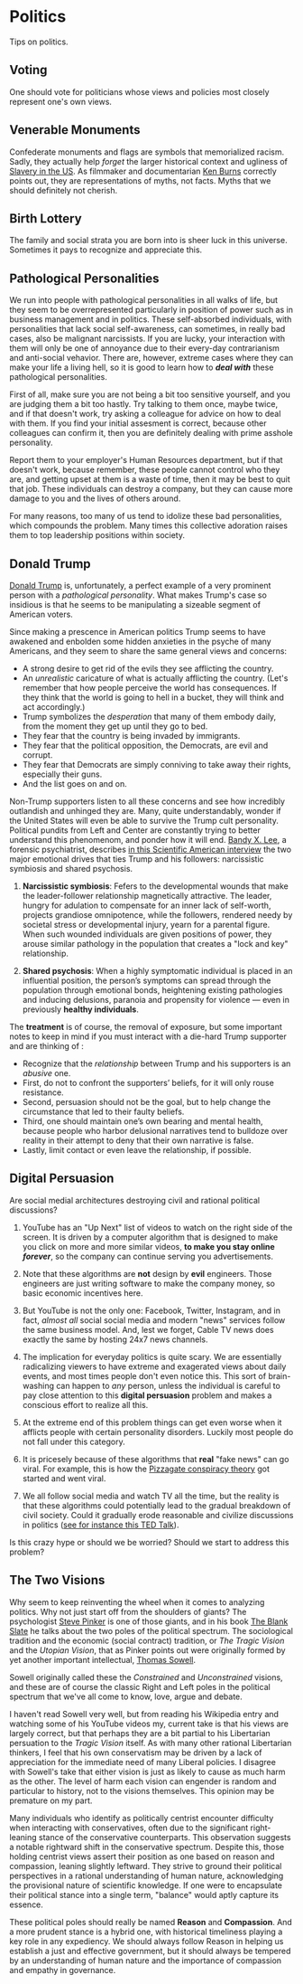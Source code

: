 # Politics
Tips on politics.


## Voting
One should vote for politicians whose views and policies most closely represent one's own views.


## Venerable Monuments
Confederate monuments and flags are symbols that memorialized racism. Sadly, they actually help *forget* the larger historical context and ugliness of [Slavery in the US](https://en.wikipedia.org/wiki/Slavery_in_the_United_States). As filmmaker and documentarian [Ken Burns](https://en.wikipedia.org/wiki/Ken_Burns) correctly points out, they are representations of myths, not facts. Myths that we should definitely not cherish.


## Birth Lottery
The family and social strata you are born into is sheer luck in this universe. Sometimes it pays to recognize and appreciate this.


## Pathological Personalities
We run into people with pathological personalities in all walks of life, but they seem to be overrepresented particularly in position of power such as in business management and in politics. These self-absorbed individuals, with personalities that lack social self-awareness, can sometimes, in really bad cases, also be malignant narcissists. If you are lucky, your interaction with them will only be one of annoyance due to their every-day contrarianism and anti-social vehavior. There are, however, extreme cases where they can make your life a living hell, so it is good to learn how to **_deal with_** these pathological personalities.

First of all, make sure you are not being a bit too sensitive yourself, and you are judging them a bit too hastly. Try talking to them once, maybe twice, and if that doesn't work, try asking a colleague for advice on how to deal with them. If you find your initial assesment is correct, because other colleagues can confirm it, then you are definitely dealing with prime asshole personality. 

Report them to your employer's Human Resources department, but if that doesn't work, because remember, these people cannot control who they are, and getting upset at them is a waste of time, then it may be best to quit that job. These individuals can destroy a company, but they can cause more damage to you and the lives of others around.

For many reasons, too many of us tend to idolize these bad personalities, which compounds the problem. Many times this collective adoration raises them to top leadership positions within society.


## Donald Trump
[Donald Trump](https://en.wikipedia.org/wiki/Donald_Trump) is, unfortunately, a perfect example of a very prominent person with a _pathological personality_. What makes Trump's case so insidious is that he seems to be manipulating a sizeable segment of American voters.

Since making a prescence in American politics Trump seems to have awakened and enbolden some hidden anxieties in the psyche of many Americans, and they seem to share the same general views and concerns:

- A strong desire to get rid of the evils they see afflicting the country.
- An *unrealistic* caricature of what is actually afflicting the country. (Let's remember that how people perceive the world has consequences. If they think that the world is going to hell in a bucket, they will think and act accordingly.)
- Trump symbolizes the _desperation_ that many of them embody daily, from the moment they get up until they go to bed.
- They fear that the country is being invaded by immigrants.
- They fear that the political opposition, the Democrats, are evil and corrupt.
- They fear that Democrats are simply conniving to take away their rights, especially their guns.
- And the list goes on and on.

Non-Trump supporters listen to all these concerns and see how incredibly outlandish and unhinged they are. Many, quite understandably, wonder if the United States will even be able to survive the Trump cult personality. Political pundits from Left and Center are constantly trying to better understand this phenomenom, and ponder how it will end. [Bandy X. Lee](https://en.wikipedia.org/wiki/Bandy_X._Lee), a forensic psychiatrist, describes [in this Scientific American interview](https://www.scientificamerican.com/article/the-shared-psychosis-of-donald-trump-and-his-loyalists/) the two major emotional drives that ties Trump and his followers: narcissistic symbiosis and shared psychosis.

1. **Narcissistic symbiosis**: Fefers to the developmental wounds that make the leader-follower relationship magnetically attractive. The leader, hungry for adulation to compensate for an inner lack of self-worth, projects grandiose omnipotence, while the followers, rendered needy by societal stress or developmental injury, yearn for a parental figure. When such wounded individuals are given positions of power, they arouse similar pathology in the population that creates a "lock and key" relationship.

2. **Shared psychosis**: When a highly symptomatic individual is placed in an influential position, the person’s symptoms can spread through the population through emotional bonds, heightening existing pathologies and inducing delusions, paranoia and propensity for violence — even in previously **healthy individuals**.

The **treatment** is of course, the removal of exposure, but some important notes to keep in mind if you must interact with a die-hard Trump supporter and are thinking of :

- Recognize that the _relationship_ between Trump and his supporters is an _abusive_ one.
- First, do not to confront the supporters’ beliefs, for it will only rouse resistance.
- Second, persuasion should not be the goal, but to help change the circumstance that led to their faulty beliefs.
- Third, one should maintain one’s own bearing and mental health, because people who harbor delusional narratives tend to bulldoze over reality in their attempt to deny that their own narrative is false.
- Lastly, limit contact or even leave the relationship, if possible.


## Digital Persuasion
Are social medial architectures destroying civil and rational political discussions?

1. YouTube has an "Up Next" list of videos to watch on the right side of the screen. It is driven by a computer algorithm that is designed to make you click on more and more similar videos, **to make you stay online _forever_**, so the company can continue serving you advertisements.

2. Note that these algorithms are **not** design by **evil** engineers. Those engineers are just writing software to make the company money, so basic economic incentives here.

3. But YouTube is not the only one: Facebook, Twitter, Instagram, and in fact, *almost all* social social media and modern "news" services follow the same business model. And, lest we forget, Cable TV news does exactly the same by hosting 24x7 news channels.

4. The implication for everyday politics is quite scary. We are essentially radicalizing viewers to have extreme and exagerated views about daily events, and most times people don't even notice this. This sort of brain-washing can happen to _any_ person, unless the individual is careful to pay close attention to this **digital persuasion** problem and makes a conscious effort to realize all this.

5. At the extreme end of this problem things can get even worse when it afflicts people with certain personality disorders. Luckily most people do not fall under this category.

6. It is pricesely because of these algorithms that **real** "fake news" can go viral. For example, this is how the [Pizzagate conspiracy theory](https://en.wikipedia.org/wiki/Pizzagate_conspiracy_theory) got started and went viral.

7. We all follow social media and watch TV all the time, but the reality is that these algorithms could potentially lead to the gradual breakdown of civil society. Could it gradually erode reasonable and civilize discussions in politics ([see for instance this TED Talk](https://youtu.be/iFTWM7HV2UI)).

Is this crazy hype or should we be worried? Should we start to address this problem?


## The Two Visions
Why seem to keep reinventing the wheel when it comes to analyzing politics. Why not just start off from the shoulders of giants? The psychologist [Steve Pinker](https://en.wikipedia.org/wiki/Steven_Pinker) is one of those giants, and in his book [The Blank Slate](https://en.wikipedia.org/wiki/The_Blank_Slate) he talks about the two poles of the political spectrum. The sociological tradition and the economic (social contract) tradition, or _The Tragic Vision_ and the _Utopian Vision_, that as Pinker points out were originally formed by yet another important intellectual, [Thomas Sowell](https://en.wikipedia.org/wiki/Thomas_Sowell).

Sowell originally called these the _Constrained_ and _Unconstrained_ visions, and these are of course the classic Right and Left poles in the political spectrum that we've all come to know, love, argue and debate.

I haven't read Sowell very well, but from reading his Wikipedia entry and watching some of his YouTube videos my, current take is that his views are largely correct, but that perhaps they are a bit partial to his Libertarian persuation to the *Tragic Vision* itself. As with many other rational Libertarian thinkers, I feel that his own conservatism may be driven by a lack of appreciation for the immediate need of many Liberal policies. I disagree with Sowell's take that either vision is just as likely to cause as much harm as the other. The level of harm each vision can engender is random and particular to history, not to the visions themselves. This opinion may be premature on my part.

Many individuals who identify as politically centrist encounter difficulty when interacting with conservatives, often due to the significant right-leaning stance of the conservative counterparts. This observation suggests a notable rightward shift in the conservative spectrum. Despite this, those holding centrist views assert their position as one based on reason and compassion, leaning slightly leftward. They strive to ground their political perspectives in a rational understanding of human nature, acknowledging the provisional nature of scientific knowledge. If one were to encapsulate their political stance into a single term, "balance" would aptly capture its essence.

These political poles should really be named **Reason** and **Compassion**. And a more prudent stance is a hybrid one, with historical timeliness playing a key role in any expediency. We should always follow Reason in helping us establish a just and effective government, but it should always be tempered by an understanding of human nature and the importance of compassion and empathy in governance.

